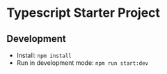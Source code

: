 # Typescript Starter Project

## Development
- Install: `npm install`
- Run in development mode: `npm run start:dev`